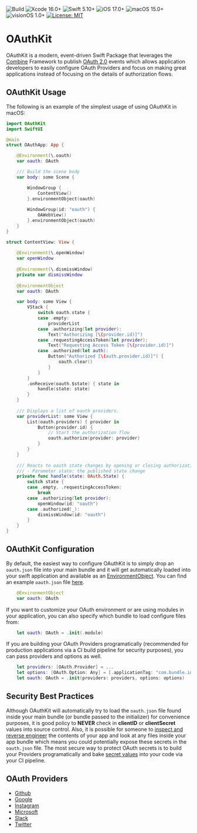 ![Build](https://github.com/codefiesta/OAuthKit/actions/workflows/swift.yml/badge.svg)
![Xcode 16.0+](https://img.shields.io/badge/Xcode-16.0%2B-gold.svg)
![Swift 5.10+](https://img.shields.io/badge/Swift-5.10%2B-tomato.svg)
![iOS 17.0+](https://img.shields.io/badge/iOS-17.0%2B-crimson.svg)
![macOS 15.0+](https://img.shields.io/badge/macOS-15.0%2B-skyblue.svg)
![visionOS 1.0+](https://img.shields.io/badge/visionOS-1.0%2B-magenta.svg)
[![License: MIT](https://img.shields.io/badge/License-MIT-indigo.svg)](https://opensource.org/licenses/MIT)

# OAuthKit

OAuthKit is a modern, event-driven Swift Package that leverages the [Combine](https://developer.apple.com/documentation/combine) Framework to publish [OAuth 2.0](https://oauth.net/2/) events which allows application developers to easily configure OAuth Providers and focus on making great applications instead of focusing on the details of authorization flows.

## OAuthKit Usage

The following is an example of the simplest usage of using OAuthKit in macOS:

```swift
import OAuthKit
import SwiftUI

@main
struct OAuthApp: App {

    @Environment(\.oauth)
    var oauth: OAuth

    /// Build the scene body
    var body: some Scene {

        WindowGroup {
            ContentView()
        }.environmentObject(oauth)
        
        WindowGroup(id: "oauth") {
            OAWebView()
        }.environmentObject(oauth)
    }
} 

struct ContentView: View {
    
    @Environment(\.openWindow)
    var openWindow
    
    @Environment(\.dismissWindow)
    private var dismissWindow
    
    @EnvironmentObject
    var oauth: OAuth

    var body: some View {
        VStack {
            switch oauth.state {
            case .empty:
                providerList
            case .authorizing(let provider):
                Text("Authorizing [\(provider.id)]")
            case .requestingAccessToken(let provider):
                Text("Requesting Access Token [\(provider.id)]")
            case .authorized(let auth):
                Button("Authorized [\(auth.provider.id)]") {
                    oauth.clear()
                }
            }
        }
        .onReceive(oauth.$state) { state in
            handle(state: state)
        }
    }
    
    /// Displays a list of oauth providers.
    var providerList: some View {
        List(oauth.providers) { provider in
            Button(provider.id) {
                // Start the authorization flow
                oauth.authorize(provider: provider)
            }
        }
    }
    
    /// Reacts to oauth state changes by opening or closing authorization windows.
    /// - Parameter state: the published state change
    private func handle(state: OAuth.State) {
        switch state {
        case .empty, .requestingAccessToken:
            break
        case .authorizing(let provider):
            openWindow(id: "oauth")
        case .authorized(_):
            dismissWindow(id: "oauth")
        }
    }
}
```
## OAuthKit Configuration
By default, the easiest way to configure OAuthKit is to simply drop an `oauth.json` file into your main bundle and it will get automatically loaded into your swift application and available as an [EnvironmentObject](https://developer.apple.com/documentation/swiftui/environmentobject). You can find an example `oauth.json` file [here](https://github.com/codefiesta/OAuthKit/blob/main/Tests/OAuthKitTests/Resources/oauth.json).

```swift
    @EnvironmentObject
    var oauth: OAuth
```

If you want to customize your OAuth environment or are using modules in your application, you can also specify which bundle to load configure files from:


```swift
    let oauth: OAuth = .init(.module)
```

If you are building your OAuth Providers programatically (recommended for production applications via a CI build pipeline for security purposes), you can pass providers and options as well.

```swift
    let providers: [OAuth.Provider] = ...
    let options: [OAuth.Option: Any] = [.applicationTag: "com.bundle.identifier"]
    let oauth: OAuth = .init(providers: providers, options: options)
```


## Security Best Practices
Although OAuthKit will automatically try to load the `oauth.json` file found inside your main bundle (or bundle passed to the initializer) for convenience purposes, it is good policy to **NEVER** check in **clientID** or **clientSecret** values into source control. Also, it is possible for someone to [inspect and reverse engineer](https://www.nowsecure.com/blog/2021/09/08/basics-of-reverse-engineering-ios-mobile-apps/) the contents of your app and look at any files inside your app bundle which means you could potentially expose these secrets in the `oauth.json` file. The most secure way to protect OAuth secrets is to build your Providers programatically and bake [secret values](https://docs.github.com/en/actions/security-guides/using-secrets-in-github-actions) into your code via your CI pipeline.

## OAuth Providers
* [Github](https://docs.github.com/en/apps/oauth-apps/building-oauth-apps/authorizing-oauth-apps)
* [Google](https://developers.google.com/identity/protocols/oauth2)
* [Instagram](https://developers.facebook.com/docs/instagram-basic-display-api/guides/getting-access-tokens-and-permissions)
* [Microsoft](https://learn.microsoft.com/en-us/entra/identity-platform/v2-oauth2-auth-code-flow)
* [Slack](https://api.slack.com/authentication/oauth-v2)
* [Twitter](https://developer.x.com/en/docs/authentication/oauth-2-0)

